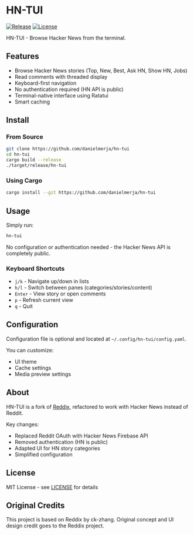 # HN-TUI

[![Release](https://img.shields.io/github/v/release/danielmerja/hn-tui?style=flat-square)](https://github.com/danielmerja/hn-tui/releases/latest)
[![License](https://img.shields.io/badge/license-MIT-blue.svg?style=flat-square)](LICENSE)

HN-TUI - Browse Hacker News from the terminal.

## Features

- Browse Hacker News stories (Top, New, Best, Ask HN, Show HN, Jobs)
- Read comments with threaded display
- Keyboard-first navigation
- No authentication required (HN API is public)
- Terminal-native interface using Ratatui
- Smart caching

## Install

### From Source

```sh
git clone https://github.com/danielmerja/hn-tui
cd hn-tui
cargo build --release
./target/release/hn-tui
```

### Using Cargo

```sh
cargo install --git https://github.com/danielmerja/hn-tui
```

## Usage

Simply run:

```sh
hn-tui
```

No configuration or authentication needed - the Hacker News API is completely public.

### Keyboard Shortcuts

- `j/k` - Navigate up/down in lists
- `h/l` - Switch between panes (categories/stories/content)
- `Enter` - View story or open comments
- `p` - Refresh current view
- `q` - Quit

## Configuration

Configuration file is optional and located at `~/.config/hn-tui/config.yaml`.

You can customize:
- UI theme
- Cache settings
- Media preview settings

## About

HN-TUI is a fork of [Reddix](https://github.com/ck-zhang/reddix), refactored to work with Hacker News instead of Reddit.

Key changes:
- Replaced Reddit OAuth with Hacker News Firebase API
- Removed authentication (HN is public)
- Adapted UI for HN story categories
- Simplified configuration

## License

MIT License - see [LICENSE](LICENSE) for details

## Original Credits

This project is based on Reddix by ck-zhang. Original concept and UI design credit goes to the Reddix project.
